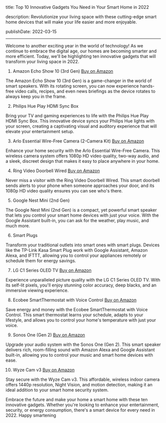  title: Top 10 Innovative Gadgets You Need in Your Smart Home in 2022

description: Revolutionize your living space with these cutting-edge smart home devices that will make your life easier and more enjoyable.

publishDate: 2022-03-15

---

Welcome to another exciting year in the world of technology! As we continue to embrace the digital age, our homes are becoming smarter and more efficient. Today, we'll be highlighting ten innovative gadgets that will transform your living space in 2022.

1. Amazon Echo Show 10 (3rd Gen) [Buy on Amazon](https://amzn.to/3tVHZCm)

The Amazon Echo Show 10 (3rd Gen) is a game-changer in the world of smart speakers. With its rotating screen, you can now experience hands-free video calls, recipes, and even news briefings as the device rotates to always keep you in the frame.

2. Philips Hue Play HDMI Sync Box

Bring your TV and gaming experiences to life with the Philips Hue Play HDMI Sync Box. This innovative device syncs your Philips Hue lights with your screen, creating a captivating visual and auditory experience that will elevate your entertainment setup.

3. Arlo Essential Wire-Free Camera (2-Camera Kit) [Buy on Amazon](https://amzn.to/3tVHZCm)

Enhance your home security with the Arlo Essential Wire-Free Camera. This wireless camera system offers 1080p HD video quality, two-way audio, and a sleek, discreet design that makes it easy to place anywhere in your home.

4. Ring Video Doorbell Wired [Buy on Amazon](https://amzn.to/3tVHZCm)

Never miss a visitor with the Ring Video Doorbell Wired. This smart doorbell sends alerts to your phone when someone approaches your door, and its 1080p HD video quality ensures you can see who's there.

5. Google Nest Mini (2nd Gen)

The Google Nest Mini (2nd Gen) is a compact, yet powerful smart speaker that lets you control your smart home devices with just your voice. With the Google Assistant built-in, you can ask for the weather, play music, and much more.

6. Smart Plugs

Transform your traditional outlets into smart ones with smart plugs. Devices like the TP-Link Kasa Smart Plug work with Google Assistant, Amazon Alexa, and IFTTT, allowing you to control your appliances remotely or schedule them for energy savings.

7. LG C1 Series OLED TV [Buy on Amazon](https://amzn.to/3tVHZCm)

Experience unparalleled picture quality with the LG C1 Series OLED TV. With its self-lit pixels, you'll enjoy stunning color accuracy, deep blacks, and an immersive viewing experience.

8. Ecobee SmartThermostat with Voice Control [Buy on Amazon](https://amzn.to/3tVHZCm)

Save energy and money with the Ecobee SmartThermostat with Voice Control. This smart thermostat learns your schedule, adapts to your lifestyle, and allows you to control your home's temperature with just your voice.

9. Sonos One (Gen 2) [Buy on Amazon](https://amzn.to/3tVHZCm)

Upgrade your audio system with the Sonos One (Gen 2). This smart speaker delivers rich, room-filling sound with Amazon Alexa and Google Assistant built-in, allowing you to control your music and smart home devices with ease.

10. Wyze Cam v3 [Buy on Amazon](https://amzn.to/3tVHZCm)

Stay secure with the Wyze Cam v3. This affordable, wireless indoor camera offers 1440p resolution, Night Vision, and motion detection, making it an ideal addition to your smart home security system.

Embrace the future and make your home a smart home with these ten innovative gadgets. Whether you're looking to enhance your entertainment, security, or energy consumption, there's a smart device for every need in 2022. Happy smartening